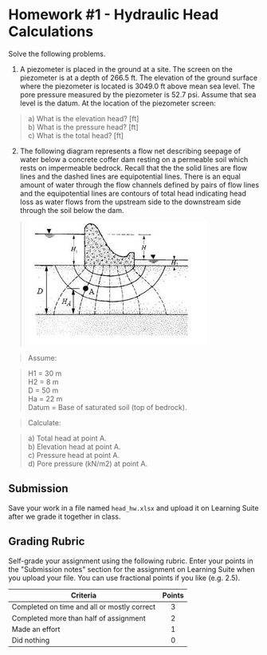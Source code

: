 # Homework #1 - Hydraulic Head Calculations

Solve the following problems. 

1. A piezometer is placed in the ground at a site. The screen on the piezometer is at a depth of 266.5 ft. The elevation of the ground surface where the piezometer is located is 3049.0 ft above mean sea level. The pore pressure measured by the piezometer is 52.7 psi. Assume that sea level is the datum. At the location of the piezometer screen:

>a) What is the elevation head? [ft]<br>
b) What is the pressure head? [ft]<br>
c) What is the total head? [ft]

2. The following diagram represents a flow net describing seepage of water below a concrete coffer dam resting on a permeable soil which rests on impermeable bedrock. Recall that the the solid lines are flow lines and the dashed lines are equipotential lines. There is an equal amount of water through the flow channels defined by pairs of flow lines and the equipotential lines are contours of total head indicating head loss as water flows from the upstream side to the downstream side through the soil below the dam.

>![cofferdam.jpeg](images/cofferdam.jpeg)

>Assume:

>H1 = 30 m<br>
H2 = 8 m<br>
D = 50 m<br>
Ha = 22 m<br>
Datum = Base of saturated soil (top of bedrock).

>Calculate:

>a) Total head at point A.<br>
b) Elevation head at point A.<br>
c) Pressure head at point A.<br>
d) Pore pressure (kN/m2) at point A.

## Submission

Save your work in a file named `head_hw.xlsx` and upload it on Learning Suite after we grade it together in class.

## Grading Rubric

Self-grade your assignment using the following rubric. Enter your points in the "Submission notes" section for the assignment on Learning Suite when you upload your file. You can use fractional points if you like (e.g. 2.5).

| Criteria                                    | Points |
|---------------------------------------------|:------:|
| Completed on time and all or mostly correct |   3    |
| Completed more than half of assignment      |   2    |
| Made an effort                              |   1    |
| Did nothing                                 |   0    |
